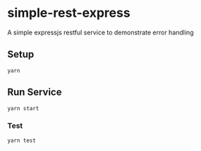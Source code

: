 # simple-rest-express
A simple expressjs restful service to demonstrate error handling

## Setup
```console
yarn
```

## Run Service
```console
yarn start
```


### Test
```console
yarn test
```